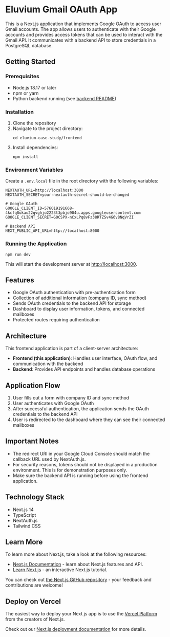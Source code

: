 # Eluvium Gmail OAuth App

This is a Next.js application that implements Google OAuth to access user Gmail accounts. The app allows users to authenticate with their Google accounts and provides access tokens that can be used to interact with the Gmail API. It communicates with a backend API to store credentials in a PostgreSQL database.

## Getting Started

### Prerequisites

- Node.js 18.17 or later
- npm or yarn
- Python backend running (see [backend README](../backend/README.md))

### Installation

1. Clone the repository
2. Navigate to the project directory:
   ```
   cd eluvium-case-study/frontend
   ```
3. Install dependencies:
   ```
   npm install
   ```

### Environment Variables

Create a `.env.local` file in the root directory with the following variables:

```
NEXTAUTH_URL=http://localhost:3000
NEXTAUTH_SECRET=your-nextauth-secret-should-be-changed

# Google OAuth
GOOGLE_CLIENT_ID=576019191668-4kcfq8ukau22qvghjo2223t3pbjo904u.apps.googleusercontent.com
GOOGLE_CLIENT_SECRET=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

# Backend API
NEXT_PUBLIC_API_URL=http://localhost:8000
```

### Running the Application

```
npm run dev
```

This will start the development server at [http://localhost:3000](http://localhost:3000).

## Features

- Google OAuth authentication with pre-authentication form
- Collection of additional information (company ID, sync method)
- Sends OAuth credentials to the backend API for storage
- Dashboard to display user information, tokens, and connected mailboxes
- Protected routes requiring authentication

## Architecture

This frontend application is part of a client-server architecture:

- **Frontend (this application)**: Handles user interface, OAuth flow, and communication with the backend
- **Backend**: Provides API endpoints and handles database operations

## Application Flow

1. User fills out a form with company ID and sync method
2. User authenticates with Google OAuth
3. After successful authentication, the application sends the OAuth credentials to the backend API
4. User is redirected to the dashboard where they can see their connected mailboxes

## Important Notes

- The redirect URI in your Google Cloud Console should match the callback URL used by NextAuth.js.
- For security reasons, tokens should not be displayed in a production environment. This is for demonstration purposes only.
- Make sure the backend API is running before using the frontend application.

## Technology Stack

- Next.js 14
- TypeScript
- NextAuth.js
- Tailwind CSS

## Learn More

To learn more about Next.js, take a look at the following resources:

- [Next.js Documentation](https://nextjs.org/docs) - learn about Next.js features and API.
- [Learn Next.js](https://nextjs.org/learn) - an interactive Next.js tutorial.

You can check out [the Next.js GitHub repository](https://github.com/vercel/next.js) - your feedback and contributions are welcome!

## Deploy on Vercel

The easiest way to deploy your Next.js app is to use the [Vercel Platform](https://vercel.com/new?utm_medium=default-template&filter=next.js&utm_source=create-next-app&utm_campaign=create-next-app-readme) from the creators of Next.js.

Check out our [Next.js deployment documentation](https://nextjs.org/docs/app/building-your-application/deploying) for more details.
